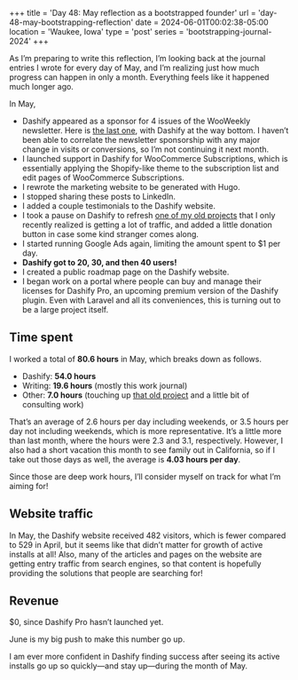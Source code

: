 +++
title = 'Day 48: May reflection as a bootstrapped founder'
url = 'day-48-may-bootstrapping-reflection'
date = 2024-06-01T00:02:38-05:00
location = 'Waukee, Iowa'
type = 'post'
series = 'bootstrapping-journal-2024'
+++

As I’m preparing to write this reflection, I’m looking back at the journal entries I wrote for every day of May, and I’m realizing just how much progress can happen in only a month. Everything feels like it happened much longer ago.

In May,

- Dashify appeared as a sponsor for 4 issues of the WooWeekly newsletter. Here is [the last one](https://wcwkly.com/wooweekly-496-add-to-cart-click-counter-chatbots-social-proof/), with Dashify at the way bottom. I haven’t been able to correlate the newsletter sponsorship with any major change in visits or conversions, so I’m not continuing it next month.
- I launched support in Dashify for WooCommerce Subscriptions, which is essentially applying the Shopify-like theme to the subscription list and edit pages of WooCommerce Subscriptions.
- I rewrote the marketing website to be generated with Hugo.
- I stopped sharing these posts to LinkedIn.
- I added a couple testimonials to the Dashify website.
- I took a pause on Dashify to refresh [one of my old projects](https://pitch-iota.vercel.app/) that I only recently realized is getting a lot of traffic, and added a little donation button in case some kind stranger comes along.
- I started running Google Ads again, limiting the amount spent to $1 per day.
- **Dashify got to 20, 30, and then 40 users!**
- I created a public roadmap page on the Dashify website.
- I began work on a portal where people can buy and manage their licenses for Dashify Pro, an upcoming premium version of the Dashify plugin. Even with Laravel and all its conveniences, this is turning out to be a large project itself.

## Time spent

I worked a total of **80.6 hours** in May, which breaks down as follows.

- Dashify: **54.0 hours**
- Writing: **19.6 hours** (mostly this work journal)
- Other: **7.0 hours** (touching up [that old project](https://pitch-iota.vercel.app/) and a little bit of consulting work)

That’s an average of 2.6 hours per day including weekends, or 3.5 hours per day not including weekends, which is more representative. It’s a little more than last month, where the hours were 2.3 and 3.1, respectively. However, I also had a short vacation this month to see family out in California, so if I take out those days as well, the average is **4.03 hours per day**.

Since those are deep work hours, I’ll consider myself on track for what I’m aiming for!

## Website traffic

In May, the Dashify website received 482 visitors, which is fewer compared to 529 in April, but it seems like that didn’t matter for growth of active installs at all! Also, many of the articles and pages on the website are getting entry traffic from search engines, so that content is hopefully providing the solutions that people are searching for!

## Revenue

$0, since Dashify Pro hasn’t launched yet.

June is my big push to make this number go up.

I am ever more confident in Dashify finding success after seeing its active installs go up so quickly—and stay up—during the month of May.
